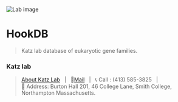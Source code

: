 ![Lab image](https://github.com/Katzlab/PhyloToL-6/blob/621517812a5ed4256f19ba26498a665bdd5060af/Katzlab.png)
# HookDB
> Katz lab database of eukaryotic gene families.
### Katz lab
>[About Katz Lab](https://www.science.smith.edu/katz-lab/)  &nbsp; \| &nbsp;
📧[Mail](lkatz@smith.edu) &nbsp; \| &nbsp; 📞 Call : (413) 585-3825 &nbsp;   \|   
:office: Address: Burton Hall 201, 46 College Lane,
Smith College, Northampton Massachusetts.
